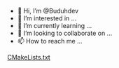 - 👋 Hi, I’m @Buduhdev
- 👀 I’m interested in ...
- 🌱 I’m currently learning ...
- 💞️ I’m looking to collaborate on ...
- 📫 How to reach me ...

<!---
Buduhdev/Buduhdev is a ✨ special ✨ repository because its `README.md` (this file) appears on your GitHub profile.
You can click the Preview link to take a look at your changes.
--->
[CMakeLists.txt](https://github.com/Buduhdev/Buduhdev/files/9689551/CMakeLists.txt)
